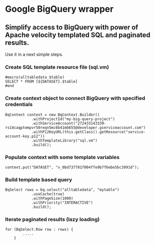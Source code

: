 # Google BigQuery wrapper 

## Simplify access to BigQuery with power of Apache velocity templated SQL and paginated results.

Use it in a next simple steps.

### Create SQL template resource file (sql.vm)

    #macro(alltabledata $table)
    SELECT * FROM [${DATASET}.$table]
    #end

### Create context object to connect BigQuery with specified credentials

    BqContext context = new BqContext.Builder()
                .withProjectId("my-big-query-project")
                .withServiceAccount("272433143339-rs14caqptempvr50reqn5mc6b41mb655@developer.gserviceaccount.com")
                .withP12KeyURL(this.getClass().getResource("service-account-key.p12"))
                .withTemplateLibrary("sql.vm")
                .build();

### Populate context with some template variables

    context.put("DATASET", "v_0bd737781f004ffe9b7f6ebe5bc3991d");
    
### Build template based query

    BqSelect rows = bq.select("alltabledata", "mytable")
                .useCache(true)
                .withPageSize(1000)
                .withPriority("INTERACTIVE")
                .build();

### Iterate paginated results (lazy loading)

    for (BqSelect.Row row : rows) {
            .....
        }


